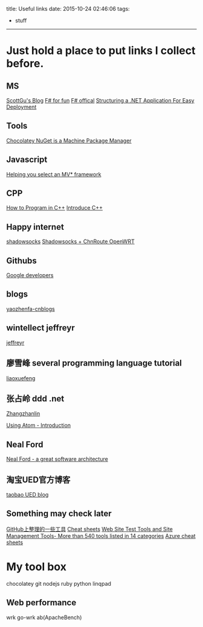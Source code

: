 title: Useful links
date: 2015-10-24 02:46:06
tags:
- stuff
---

# Just hold a place to put links I collect before.

## MS
[ScottGu's Blog](http://weblogs.asp.net/scottgu)
[F# for fun](http://fsharpforfunandprofit.com/)
[F# offical](http://fsharp.org/about/learning.html)
[Structuring a .NET Application For Easy Deployment](https://msdn.microsoft.com/en-us/library/ms973920.aspx)

## Tools
[Chocolatey NuGet is a Machine Package Manager](http://chocolatey.org/)

## Javascript
[Helping you select an MV* framework](http://todomvc.com/)

## CPP
[How to Program in C++](http://cs.fit.edu/~mmahoney/cse2050/how2cpp.html)
[Introduce C++](http://cs.fit.edu/~mmahoney/cse1502/introcpp.html)

## Happy internet
[shadowsocks](https://portal.shadowsocks.com)
[Shadowsocks + ChnRoute OpenWRT](https://cokebar.info/archives/664)

## Githubs
[Google developers](https://github.com/google)

## blogs
[yaozhenfa-cnblogs](http://www.cnblogs.com/yaozhenfa/p/functional_cache.html)

## wintellect jeffreyr
[jeffreyr](http://www.wintellect.com/devcenter/jeffreyr)

## 廖雪峰 several programming language tutorial
[liaoxuefeng](http://www.liaoxuefeng.com/)

## 张占岭 ddd .net
[Zhangzhanlin](http://www.cnblogs.com/lori/p/3413730.html)

[Using Atom - Introduction](http://www.cnblogs.com/Darren_code/p/atom.html)

## Neal Ford
[Neal Ford - a great software architecture](http://nealford.com/bio.html)

## 淘宝UED官方博客
[taobao UED blog](http://ued.taobao.org/blog/2012/07/getting-started-with-markdown/)

## Something may check later
[GitHub上整理的一些工具](https://segmentfault.com/q/1010000002404545)
[Cheat sheets](http://coolshell.cn/articles/1566.html)
[Web Site Test Tools and Site Management Tools- More than 540 tools listed in 14 categories](http://www.softwareqatest.com/qatweb1.html)
[Azure cheat sheets](http://microsoftazurewebsitescheatsheet.info/)

# My tool box
chocolatey
git
nodejs
ruby
python
linqpad

## Web performance
wrk
go-wrk
ab(ApacheBench)
